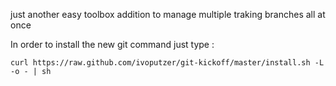 just another easy toolbox addition to manage multiple traking branches all at once

In order to install the new git command just type :

	curl https://raw.github.com/ivoputzer/git-kickoff/master/install.sh -L -o - | sh